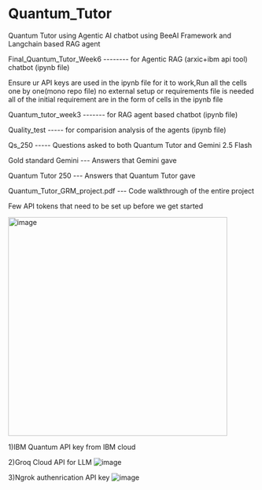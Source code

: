 # Quantum_Tutor
Quantum Tutor using Agentic AI chatbot using BeeAI Framework and Langchain based RAG agent 

Final_Quantum_Tutor_Week6 -------- for Agentic RAG (arxic+ibm api tool) chatbot (ipynb file)


Ensure ur API keys are used in the ipynb file for it to work,Run all the cells one by one(mono repo file) no external setup or requirements file is needed 
all of the initial requirement are in the form of cells in the ipynb file


Quantum_tutor_week3 ------- for RAG agent based chatbot (ipynb file)

Quality_test ----- for comparision analysis of the agents (ipynb file)

Qs_250  ----- Questions asked to both Quantum Tutor and Gemini 2.5 Flash 

Gold standard Gemini --- Answers that Gemini gave 

Quantum Tutor 250 --- Answers that Quantum Tutor gave 


Quantum_Tutor_GRM_project.pdf --- Code walkthrough of the entire project 




Few API tokens that need to be set up before we get started 

<img width="445" alt="image" src="https://github.com/user-attachments/assets/b99245af-e8d4-4163-a086-0041c6fe8933" />

1)IBM Quantum API key 
from IBM cloud 


2)Groq Cloud API for LLM
![image](https://github.com/user-attachments/assets/752b3c1d-60bb-41c8-884d-2d0d70cb6e26)


3)Ngrok authenrication API key 
![image](https://github.com/user-attachments/assets/994730e2-a967-47f6-9f51-90af1cdaa7c5)


